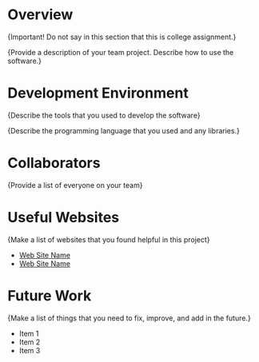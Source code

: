 # Overview

{Important!  Do not say in this section that this is college assignment.}

{Provide a description of your team project.  Describe how to use the software.}

# Development Environment

{Describe the tools that you used to develop the software}

{Describe the programming language that you used and any libraries.}

# Collaborators

{Provide a list of everyone on your team}

# Useful Websites

{Make a list of websites that you found helpful in this project}
* [Web Site Name](http://url.link.goes.here)
* [Web Site Name](http://url.link.goes.here)

# Future Work

{Make a list of things that you need to fix, improve, and add in the future.}
* Item 1
* Item 2
* Item 3
